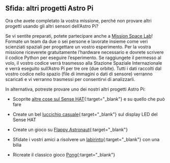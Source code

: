 ## Sfida: altri progetti Astro Pi

Ora che avete completato la vostra missione, perché non provare altri progetti usando gli altri sensori dell’Astro Pi?

Se vi sentite preparati, potete partecipare anche a [Mission Space Lab](https://astro-pi.org/missions/space-lab/)! Formate un team da due o sei persone e lavorate insieme come veri scienziati spaziali per progettare un vostro esperimento. Per la vostra missione riceverete gratuitamente l’hardware necessario e dovrete scrivere il codice Python per eseguire l’esperimento. Se raggiungete il permesso al volo, il vostro codice verrà trasmesso alla Stazione Spaziale Internazionale e verrà eseguito sull’Astro Pi per tre ore (due orbite). Tutti i dati raccolti dal vostro codice nello spazio (file di immagini o dati di sensore) verranno scaricati e vi verranno trasmessi per consentirvi di analizzarli.

In alternativa, potreste provare uno dei nostri altri progetti Astro Pi:

+ Scoprite [altre cose sul Sense HAT](https://projects.raspberrypi.org/en/projects/getting-started-with-the-sense-hat){:target="_blank"} e su quello che può fare

+ Create un bel [luccichio casuale](https://projects.raspberrypi.org/en/projects/sense-hat-random-sparkles){:target="_blank"} sul display LED del Sense HAT

+ Create un gioco su [Flappy Astronaut](https://projects.raspberrypi.org/en/projects/flappy-astronaut){:target="_blank"}

+ Sfidate i vostri amici a risolvere un [labirinto](https://projects.raspberrypi.org/en/projects/sense-hat-marble-maze){:target="_blank"} con una bilia

+ Ricreate il classico gioco [Pong](https://projects.raspberrypi.org/en/projects/sense-hat-pong){:target="_blank"}